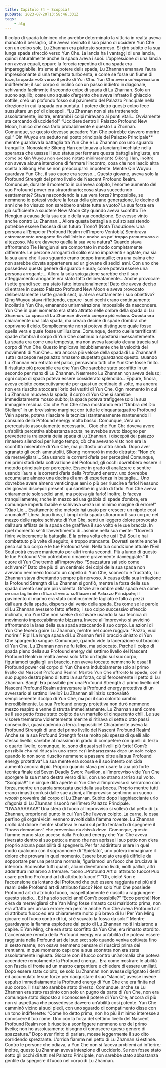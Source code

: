 ```yaml
---
title: Capitolo 74 – Scoppia!
pubDate: 2023-07-20T13:58:46.331Z
tags:
    - atg
---
```


Il colpo di spada fulmineo che avrebbe determinato la vittoria in realtà aveva mancato il bersaglio, che aveva rovinato il suo piano di uccidere Yun Che con un colpo solo. Lu Zhannan era piuttosto sorpreso. Si girò subito e la sua lunga spada sfrecciò verso Yun Che.
La lancia ha i vantaggi di una lancia, quindi naturalmente anche la spada aveva i suoi. L’oppressione di una lancia non aveva eguali, eppure la ferocia repentina di una spada era impareggiabile. Insieme al potere della spada, Lu Zhannan emanava l’aura impressionante di una tempesta turbolenta, e come se fosse un fiume di luce, la spada volò verso il petto di Yun Che.
Yun Che aveva un’espressione indifferente; il suo corpo si inclinò con un passo indietro in diagonale, schivando facilmente il secondo colpo di spada di Lu Zhannan. Solo un suono squillò; come uno squalo d’argento che aveva infranto il ghiaccio sottile, creò un profondo fosso sul pavimento del Palazzo Principale nella direzione in cui la spada era puntata.
Il potere dietro questo colpo fece sussultare un po’ di discepoli.
“Lu Zhannan non si sta trattenendo assolutamente; inoltre, entrambi i colpi miravano ai punti vitali… Ovviamente sta cercando di ucciderlo!”
“Uccidere dentro il Palazzo Profound New Moon, l’unico che osa farlo probabilmente è questo Lu Zhannan. Comunque, se questo dovesse accadere Yun Che potrebbe davvero morire qui.”
Qin Wuyou era seduto nel posto principale del Palazzo Principale** mentre guardava la battaglia tra Yun Che e Lu Zhannan con uno sguardo tranquillo. Nonostante Sikong Han continuava a lanciargli occhiate nella speranza che usasse il suo status per fermare questa battaglia ingiusta, era come se Qin Wuyou non avesse notato minimamente Sikong Han; inoltre non aveva alcuna intenzione di fermare l’incontro, cosa che non lasciò altra scelta a Sikong Han se non preoccuparsi impotente.
Mentre Qin Wuyou guardava Yun Che, il suo cuore era scosso… Questo giovane, aveva solo la Profound Strength del primo livello del Nascent Profound Realm. Comunque, durante il momento in cui aveva colpito, l’enorme aumento del suo Profound power era straordinario; cosa stava succedendo esattamente? Stava nascondendo la sua vera forza? Impossibile, se nemmeno io potessi vedere la forza della giovane generazione, le decine di anni che ho vissuto non sarebbero andate tutte a vuoto?
La sua forza era già sufficiente a scuotere New Moon City quando aveva sconfitto Tie Hengjun a causa della sua età e della sua condizione. Se avesse vinto anche contro Lu Zhannan… Allora questa battaglia a cui sto assistendo potrebbe essere l’ascesa di un futuro ‘Trono’!
(Nota Traduzione: Una persona all’Emperor Profound Realm nell'Impero Ventoblu)
Sembrava estremamente arrogante fin dall’inizio e anche un po’ troppo presuntuoso e altezzoso. Ma era davvero quella la sua vera natura? Quando stava affrontando Tie Hengjun si era comportato in modo completamente differente. Le persone arroganti di solito erano impazienti e agitate, ma sia la sua aura che il suo sguardo erano troppo tranquille; era una calma che non sarebbe dovuta appartenere ad un giovane di sedici anni. Con uno che possedeva questo genere di sguardo e aura; come poteva essere una persona arrogante…
Allora la sola spiegazione sarebbe che il suo atteggiamento arrogante era stato fatto deliberatamente… Anche provocare i sette grandi sect era stato fatto intenzionalmente!
Dato che aveva deciso di entrare in questo Palazzo Profound New Moon e aveva provocato deliberatamente i sette grandi sect, qual era esattamente il suo obiettivo?
Qing Wuyou stava riflettendo, eppure i suoi occhi erano continuamente incollati a Yun Che, emanando un’ammirazione impossibile da nascondere.
Yun Che in quel momento era stato attratto nelle ombre della spada di Lu Zhannan.
La spada di Lu Zhannan diventò sempre più veloce. Questa era chiaramente una sola spada, ma creava decine di spade d’ombra che coprivano il cielo. Semplicemente non si poteva distinguere quale fosse quella vera e quale fosse un’illusione. Comunque, dentro quelle terrificanti spade d’ombra il corpo di Yun Che continuò a spostarsi incessantemente. La spada era come una tempesta, ma non aveva lasciato alcuna traccia sul corpo di Yun Che.
Questo implicava indubbiamente che la velocità dei movimenti di Yun Che… era ancora più veloce della spada di Lu Zhannan!!
Tutti i discepoli nel palazzo rimasero stupefatti guardando questo. Quando Lu Zhannan era entrato nel palco, pensavano tutti che Yun Che fosse finito. Il risultato più probabile era che Yun Che sarebbe stato sconfitto in un secondo per mano di Lu Zhannan. Nemmeno Lu Zhannan non aveva deluso; ogni colpo di spada poteva essere considerato splendido… Eppure, finora, aveva colpito consecutivamente per quasi un centinaio di volte, ma ancora non era riuscito a toccare l’orlo dei vestiti di Yun Che.
Ogni momento in cui Lu Zhannan muoveva la spada, il corpo di Yun Che si sarebbe immediatamente mosso subito; la spada poteva trafiggere solo la sua immagine residua. Ciò che Yun Che stava mostrando era l’”Ombra del Dio Stellare” in un brevissimo margine; con tutte le cinquantaquattro Profound Vein aperte, poteva rilasciare la tecnica istantaneamente mantenendo il consumo della Profound energy molto basso. Comunque, c’era un prerequisito assolutamente necessario… Cioè che Yun Che doveva avere un’abilità percettiva abbastanza acuta; ne avrebbe avuto bisogno per prevedere la traiettoria della spada di Lu Zhannan.
I discepoli del palazzo rimasero silenziosi per lungo tempo; ciò che avevano visto non era la sconfitta miserabile di Yun Che, ma piuttosto un altro shock. Dopo aver sgranato gli occhi ammutoliti, Sikong mormorò in modo distratto: “Non c’è da meravigliarsi… Sta usando le correnti d’aria per percepire! Comunque, nei primi stadi della coltivazione del Profound, gli occhi dovrebbero essere il metodo principale per percepire. Essere in grado di analizzare e sentire usando l’aura e le correnti d’aria della Profound energy, uno dovrebbe accumulare almeno una decina di anni di esperienza in battaglia… Uno dovrebbe avere almeno venticinque anni o più per riuscire a farlo! Nessuno dei giovani discepoli presenti qui sarebbe in grado di farlo. Yun Che aveva chiaramente solo sedici anni, ma poteva già farlo! Inoltre, lo faceva tranquillamente; anche in mezzo ad una gabbia di spade d’ombra, era comunque imperturbabile e schivava senza un minimo margine di errore!”
“Xiao Lie… Esattamente che metodo hai usato per crescere un nipote così anomalo!!”
Linea dopo linea, i lampi della spada sfiorarono il suo corpo; nel mezzo delle rapide schivate di Yun Che, sentì un leggero dolore provocato dall’aura affilata della spada che graffiava il suo volto e le sue braccia. In quel momento sentì l’avvertimento di Jasmine nella sua mente: “Dovresti finire velocemente la battaglia. È la prima volta che usi l’Evil Soul e hai combattuto più volte di seguito; è troppo stancante. Dovresti sentire anche il peso sul tuo corpo e le tue Profound Vein. Nella tua condizione attuale l’Evil Soul potrà essere mantenuto per altri trenta secondi. Più a lungo di questo le tue Profound Vein potrebbero rimanere gravemente danneggiate.”
Il cuore di Yun Che tremò all’improvviso.
“Spazzatura sai solo come schivare?” Dato che più di un centinaio dei colpi della sua spada non avevano nemmeno toccato un capello di Yun Che, sconvolto e frustrato, Lu Zhannan stava diventando sempre più nervoso.
A causa della sua irritazione la Profound Strength di Lu Zhannan si gonfiò, mentre la forza della sua spada diventò sempre più violenta. Grazie alle ombre della spada era come se una tagliente raffica di vento soffiasse nel Palazzo Principale; il pavimento di marmo era stato continuamente tagliato e fatto a pezzi dall’aura della spada, disperso dal vento della spada.
Era come se le parole di Lu Zhannan avessero fatto effetto; il suo colpo successivo sfrecciò inclinato, ma Yun Che non scelse di schivare usando la sua tecnica di movimento impeccabilmente bizzarra. Invece all’improvviso si avvicinò affrontando la lama della sua spada attaccando il suo corpo.
Le azioni di Yun Che fecero gioire Lu Zhannan, mentre nel cuore ruggiva: “Pazzo, vuoi morire!”
Rip!!
La lunga spada di Lu Zhannan ferì il braccio sinistro di Yun Che spargendo sangue. Comunque, quando vide la lacerazione sul braccio di Yun Che, Lu Zhannan non ne fu felice, ma scioccato. Perché il colpo di spada pieno della sua Profound energy del settimo livello del Nascent Profound Realm in realtà aveva solo fatto un taglio sul suo corpo; figuriamoci tagliargli un braccio, non aveva toccato nemmeno le ossa!
Il Profound power del corpo di Yun Che era indubbiamente solo al primo livello del Nascent Profound Realm!
Mentre Yun Che affrontò la spada, con il suo pugno destro pieno di tutto la sua forza, colpì ferocemente il petto di Lu Zhannan.
Bang!!
Era possibile per una Profound Strength al primo livello del Nascent Profound Realm attraversare la Profound energy protettiva di un avversario al settimo livello?
Lu Zhannan all’inizio sottovalutò semplicemente il colpo di Yun Che, ma poi il suo colorito cambiò incredibilmente.
La sua Profound energy protettiva non durò nemmeno mezzo respiro e venne distrutta immediatamente. Lu Zhannan sentì come se il suo petto fosse stato colpito da un martello di cinquecento chili. Le sue viscere tremarono violentemente mentre si ritirava di sette o otto passi consecutivi, quasi cadendo a terra.
Impossibile! Chiaramente aveva la Profound Strength di uno del primo livello del Nascent Profound Realm! Anche se la sua Profound Strength fosse molto più spessa di quelli allo stesso livello, sarebbe al massimo in grado di competere con quelli di terzo o quarto livello; comunque, io, sono di quasi sei livelli più forte!
Com’è possibile che mi riduca in uno stato così imbarazzante dopo un solo colpo quando io non sono riuscito nemmeno a passare oltre alla sua Profound energy protettiva?
La sua mente era scossa e il suo intento omicida aumentò ancora di più. Proprio quando stava per usare la sua più forte tecnica finale del Seven Deadly Sword Pavilion, all’improvviso vide Yun Che sporgere la sua mano destra verso di lui, con uno strano sorriso sul volto.
“Scoppia!!” Le cinque dita aperte di Yun Che all’improvviso si serrarono con forza, mentre un parola smorzata uscì dalla sua bocca.
Proprio mentre tutti erano rimasti confusi dalle sue azioni, all’improvviso sentirono un suono *woosh* provenire dal corpo di Lu Zhannan. Subito dopo l’agghiacciante urlo d’agonia di Lu Zhannan risuonò nell’intero Palazzo Principale.
“UWAAAAAAA!!”
Una sfera di fuoco all’improvviso si sollevò dal petto di Lu Zhannan, proprio nel punto in cui Yun Che l’aveva colpito. La carne, le ossa perfino gli organi vicini vennero avvolti dalla fiamma rovente. Lu Zhannan crollò dal dolore mentre sbatteva le mani sul petto tentando di spegnere il “fuoco demoniaco” che proveniva da chissà dove. Comunque, queste fiamme erano state accese dalla Profound energy che Yun Che aveva riversato dentro al suo petto; a meno che non aprisse il suo petto non c’era proprio alcuna possibilità di spegnerlo.
Per far addirittura urlare in quel modo qualcuno con il soprannome di “Spietato”, uno poteva immaginare il dolore che provava in quel momento. Essere bruciato era già difficile da sopportare per una persona normale, figuriamoci un fuoco che bruciava le interiora. Sconvolse tutti quanti, alcuni diventarono lividi, molti pallidi, altri addirittura iniziarono a tremare.
“Sono…Profound Art di attributo fuoco! Può usare perfino Profound art di attributo fuoco!!”
“Oh, cielo! Non è l’accensione da lontano del Profound che può essere raggiunta nei più alti reami delle Profound art di attributo fuoco? Non solo Yun Che possiede Profound art di attributo fuoco, inaspettatamente è riuscito a raggiungere questo stadio… Ed ha solo sedici anni! Com’è possibile?”
“Ecco perché! Non c’era da meravigliarsi che Yan Ming fosse rimasto così malridotto prima, non era affatto per un suo errore; era perché anche Yun Che aveva Profound art di attributo fuoco ed era chiaramente molto più bravo di lui! Per Yan Ming giocare col fuoco contro di lui, si è scavato la fossa da solo!” Mentre guardavano la fiamma esplodere dal petto di Lu Zhannan molti iniziarono a capire.
E Yan Ming, che era stato sconfitto da Yun Che, era rimasto stordito.
L’accensione remota della Profound energy era un’abilità che poteva essere raggiunta nella Profound art del suo sect solo quando veniva coltivata fino al sesto reame; non osava nemmeno pensare di riuscirci prima dei trent’anni. In quel momento capì che la sua sconfitta non era stata assolutamente ingiusta. Giocare con il fuoco contro un’anomalia che poteva accendere remotamente la Profound energy… Era come mostrare le abilità con l’ascia di fronte ad un mastro carpentiere e chiedere di essere umiliati.
Dopo essere stato colpito, se solo Lu Zhannan non avesse digrignato i denti ed accumulato le sue forze per riacquistare il suo “slancio”, avesse invece espulso immediatamente la Profound energy di Yun Che che era finita nel suo corpo, il risultato sarebbe stato diverso. Comunque, anche se Lu Zhannan era stato respinto con solo un pugno da parte di Yun Che, non era comunque stato disposto a riconoscere il potere di Yun Che; ancora di più non si aspettava che possedesse davvero un’abilità così potente.
Yun Che camminò vicino ai suoi piedi, con uno sguardo di compatimento disse con un tono indifferente: “Come ho detto prima, non ho più il minimo interesse a conoscere il tuo nome. Uno con la forza del settimo livello del Nascent Profound Realm non è riuscito a sconfiggere nemmeno uno del primo livello; non ho assolutamente bisogno di conoscere questo genere di spazzatura.”
Dopo aver finito di parlare, mosse leggermente il suo dito sorridendo sprezzante. L’orrida fiamma nel petto di Lu Zhannan si estinse.
Contro le persone che odiava, a Yun Che non si faceva problemi ad infierire; inoltre, questo Lu Zhannan aveva intenzione di ucciderlo. Se non fosse stato sotto gli occhi di tutti nel Palazzo Principale, non sarebbe stato abbastanza gentile da spegnere il fuoco nel corpo di Lu Zhannan.


